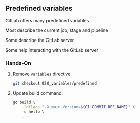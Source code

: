 <!-- .slide: id="gitlab_predefined_variables" -->

## Predefined variables

GitLab offers many predefined variables [<i class="fa-solid fa-arrow-up-right-from-square"></i>](https://docs.gitlab.com/ee/ci/variables/predefined_variables.html)

Most describe the current job, stage and pipeline

Some describe the GitLab server

Some help interacting with the GitLab server

### Hands-On [<i class="fa fa-comment-code"></i>](https://github.com/nicholasdille/container-slides/tree/020_variables/predefined "020_variables/predefined")

1. Remove `variables` directive

    ```bash
    git checkout 020_variables/predefined
    ```
    <!-- .element: style="width: 35em;" -->

1. Update build command:

    ```bash
    go build \
        -ldflags "-X main.Version=${CI_COMMIT_REF_NAME}" \
        -o hello \
        .
    ```
    <!-- .element: style="width: 35em;" -->
